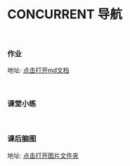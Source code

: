 # CONCURRENT 导航

<br>

### 作业
地址: [点击打开md文档](https://github.com/Tureen/grow/blob/main/3_CONCURRENT/doc/work.md)

<br>

### 课堂小练 

<br>

### 课后脑图
地址: [点击打开图片文件夹](https://github.com/Tureen/grow/tree/main/3_CONCURRENT/doc/xmind)

